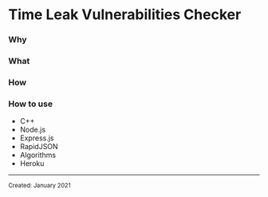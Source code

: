 <html>
<body>
<h1 class="title">Time Leak Vulnerabilities Checker</h1>
<h3 class="why">Why</h3>
  <p class="why"></p>
<h3 class="what">What</h3>
<p class="what"></p>
<h3 class="how">How</h3>
<p class="how"></p>
<h3 class="usage">How to use</h3>
  <p class="usage"></p>
<ul class="technologies">
  <li class="technologies">C++</li>
  <li class="technologies">Node.js</li>
  <li class="technologies">Express.js</li>
  <li class="technologies">RapidJSON</li>
  <li class="technologies">Algorithms</li>
  <li class="technologies">Heroku</li>
</ul>
<hr>
<small class="created">Created: January 2021</small>
  </body>
</html>
